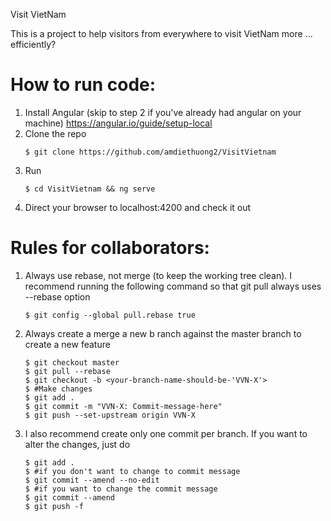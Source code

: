 

 Visit VietNam

This is a project to help visitors from everywhere to visit VietNam more ... efficiently?

  

# How to run code:

1. Install Angular (skip to step 2 if you've already had angular on your machine)
https://angular.io/guide/setup-local
2. Clone the repo
	```
    $ git clone https://github.com/amdiethuong2/VisitVietnam
3. Run
   ```
   $ cd VisitVietnam && ng serve
4. Direct your browser to localhost:4200 and check it out

# Rules for collaborators:
1. Always use rebase, not merge (to keep the working tree clean). I recommend running the following command so that git pull always uses --rebase option
	```
	$ git config --global pull.rebase true
2. Always create a merge a new b ranch against the master branch to create a new feature
	```
	$ git checkout master
	$ git pull --rebase
	$ git checkout -b <your-branch-name-should-be-'VVN-X'>
	$ #Make changes
	$ git add .
	$ git commit -m "VVN-X: Commit-message-here"
	$ git push --set-upstream origin VVN-X
3. I also recommend create only one commit per branch. If you want to alter the changes, just do
	```
	$ git add .
	$ #if you don't want to change to commit message
	$ git commit --amend --no-edit
	$ #if you want to change the commit message
	$ git commit --amend
	$ git push -f
